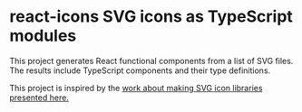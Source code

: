 # react-icons SVG icons as TypeScript modules

This project generates React functional components from a list of SVG files. The results include
TypeScript components and their type definitions.

This project is inspired by the [work about making SVG icon libraries presented here.](http://nicolasgallagher.com/making-svg-icon-libraries-for-react-apps)
